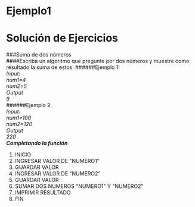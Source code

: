# Ejemplo1		
Solución de Ejercicios		
======================		
###Suma de dos números		
####Escriba un algoritmo que pregunte por dos números y muestre como resultado la suma de estos.
######Ejemplo 1:  		
_Input:_  			
_num1=4_			
_num2=5_			
_Output_				
_9_			
######Ejemplo 2:					
_Input:_  		
_num1=100_		
_num2=120_		
_Output_		
_220_		
___Completando la función___		
1. INICIO		
2. INGRESAR VALOR DE "NUMERO1"		
3. GUARDAR VALOR		
4. INGRESAR VALOR DE "NUMERO2"		
5. GUARDAR VALOR	
6. SUMAR DOS NUMEROS "NUMERO1" Y "NUMERO2"		
7. IMPRIMIR RESULTADO		
8. FIN		
